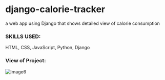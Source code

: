 # django-calorie-tracker
 a web app using Django that shows detailed view of calorie consumption

### SKILLS USED:
HTML, CSS, JavaScript, Python, Django

### View of Project:

![image6](https://user-images.githubusercontent.com/90025002/176999095-c0c44d46-f619-4230-baef-543c4cd82cbc.png)
